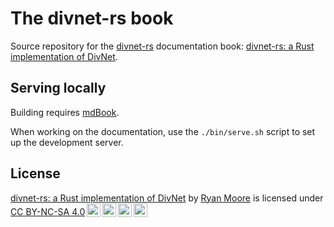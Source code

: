 # The divnet-rs book

Source repository for the [divnet-rs](https://github.com/mooreryan/divnet-rs) documentation book: [divnet-rs: a Rust implementation of DivNet](https://mooreryan.github.io/divnet-rs-book).

## Serving locally

Building requires [mdBook](https://github.com/rust-lang/mdBook).

When working on the documentation, use the `./bin/serve.sh` script to set up the development server.

## License

<p xmlns:dct="http://purl.org/dc/terms/" xmlns:cc="http://creativecommons.org/ns#"><a rel="cc:attributionURL" property="dct:title" href="https://mooreryan.github.io/divnet-rs-book">divnet-rs: a Rust implementation of DivNet</a> by <a rel="cc:attributionURL dct:creator" property="cc:attributionName" href="https://github.com/mooreryan/">Ryan Moore</a> is licensed under <a rel="license" href="https://creativecommons.org/licenses/by-nc-sa/4.0?ref=chooser-v1" target="_blank" rel="license noopener noreferrer" style="display:inline-block;">CC BY-NC-SA 4.0<img style="height:22px!important;margin-left:3px;vertical-align:text-bottom;" src="https://mirrors.creativecommons.org/presskit/icons/cc.svg?ref=chooser-v1"><img style="height:22px!important;margin-left:3px;vertical-align:text-bottom;" src="https://mirrors.creativecommons.org/presskit/icons/by.svg?ref=chooser-v1"><img style="height:22px!important;margin-left:3px;vertical-align:text-bottom;" src="https://mirrors.creativecommons.org/presskit/icons/sa.svg?ref=chooser-v1"><img style="height:22px!important;margin-left:3px;vertical-align:text-bottom;" src="https://mirrors.creativecommons.org/presskit/icons/nc.svg?ref=chooser-v1"></a></p>
